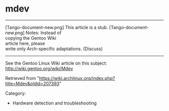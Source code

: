 mdev
====

  ------------------------ ------------------------ ------------------------
  [Tango-document-new.png] This article is a stub.  [Tango-document-new.png]
                           Notes: Instead of        
                           copying the Gentoo Wiki  
                           article here, please     
                           write only Arch-specific 
                           adaptations. (Discuss)   
  ------------------------ ------------------------ ------------------------

See the Gentoo Linux Wiki article on this subject:
http://wiki.gentoo.org/wiki/Mdev

Retrieved from
"https://wiki.archlinux.org/index.php?title=Mdev&oldid=207393"

Category:

-   Hardware detection and troubleshooting
